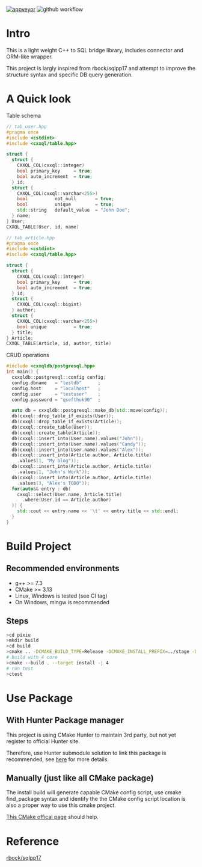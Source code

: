 [![appveyor](https://ci.appveyor.com/api/projects/status/ygi0nxl64khq6ipg/branch/master?svg=true)](https://ci.appveyor.com/project/CHChang810716/cxxql/branch/master)
![github workflow](https://github.com/CHChang810716/cxxql/actions/workflows/cmake.yml/badge.svg)

# Intro

This is a light weight C++ to SQL bridge library, includes connector and ORM-like wrapper.

This project is largly inspired from rbock/sqlpp17 and attempt to improve the structure syntax and specific DB query generation.

# A Quick look

Table schema
```c++
// tab_user.hpp
#pragma once
#include <cstdint>
#include <cxxql/table.hpp>

struct {
  struct {
    CXXQL_COL(cxxql::integer)
    bool primary_key     = true;
    bool auto_increment  = true;
  } id;
  struct {
    CXXQL_COL(cxxql::varchar<255>)
    bool          not_null       = true;
    bool          unique         = true;
    std::string   default_value  = "John Doe";
  } name;
} User;
CXXQL_TABLE(User, id, name)
```
```c++
// tab_article.hpp
#pragma once
#include <cstdint>
#include <cxxql/table.hpp>

struct {
  struct {
    CXXQL_COL(cxxql::integer)
    bool primary_key     = true;
    bool auto_increment  = true;
  } id;
  struct {
    CXXQL_COL(cxxql::bigint)
  } author;
  struct {
    CXXQL_COL(cxxql::varchar<255>)
    bool unique          = true;
  } title;
} Article;
CXXQL_TABLE(Article, id, author, title)
```

CRUD operations
```c++
#include <cxxqldb/postgresql.hpp>
int main() {
  cxxqldb::postgresql::config config;
  config.dbname   = "testdb"      ;
  config.host     = "localhost"   ;
  config.user     = "testuser"    ;
  config.password = "qsefthuk90"  ;

  auto db = cxxqldb::postgresql::make_db(std::move(config));
  db(cxxql::drop_table_if_exists(User));
  db(cxxql::drop_table_if_exists(Article));
  db(cxxql::create_table(User));
  db(cxxql::create_table(Article));
  db(cxxql::insert_into(User.name).values("John"));
  db(cxxql::insert_into(User.name).values("Candy"));
  db(cxxql::insert_into(User.name).values("Alex"));
  db(cxxql::insert_into(Article.author, Article.title)
    .values(1, "My blog"));
  db(cxxql::insert_into(Article.author, Article.title)
    .values(1, "John's Work"));
  db(cxxql::insert_into(Article.author, Article.title)
    .values(3, "Alex's TODO"));
  for(auto&& entry : db(
    cxxql::select(User.name, Article.title)
      .where(User.id == Article.author)
  )) {
    std::cout << entry.name << '\t' << entry.title << std::endl;
  }
}
```

# Build Project

## Recommended environments

* g++ >= 7.3
* CMake >= 3.13
* Linux, Windows is tested (see CI tag)
* On Windows, mingw is recommended

## Steps

```bash
>cd pixiu
>mkdir build
>cd build
>cmake .. -DCMAKE_BUILD_TYPE=Release -DCMAKE_INSTALL_PREFIX=../stage -DBUILD_TEST=ON
# build with 4 core
>cmake --build . --target install -j 4
# run test
>ctest
```

# Use Package

## With Hunter Package manager

This project is using CMake Hunter to maintain 3rd party, but not yet register to official Hunter site.

Therefore, use Hunter submodule solution to link this package is recommended, see [here](https://hunter.readthedocs.io/en/latest/user-guides/hunter-user/git-submodule.html) for more details.

## Manually (just like all CMake package)

The install build will generate capable CMake config script, 
use cmake find_package syntax and identify the the CMake config script location is also a proper way to use this cmake project.

[This CMake offical page](https://cmake.org/cmake/help/latest/command/find_package.html) should help.


# Reference

[rbock/sqlpp17](https://github.com/rbock/sqlpp17)